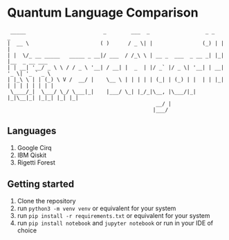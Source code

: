 # Quantum Language Comparison

```text
 _____                         _        ___  _                  _ _   _               
|  __ \                       ( )      / _ \| |                (_) | | |              
| |  \/_ __ _____   _____ _ __|/ ___  / /_\ \ | __ _  ___  _ __ _| |_| |__  _ __ ___  
| | __| '__/ _ \ \ / / _ \ '__| / __| |  _  | |/ _` |/ _ \| '__| | __| '_ \| '_ ` _ \ 
| |_\ \ | | (_) \ V /  __/ |    \__ \ | | | | | (_| | (_) | |  | | |_| | | | | | | | |
 \____/_|  \___/ \_/ \___|_|    |___/ \_| |_/_|\__, |\___/|_|  |_|\__|_| |_|_| |_| |_|
                                                __/ |                                 
                                               |___/ 
```

## Languages

1. Google Cirq
2. IBM Qiskit
3. Rigetti Forest

## Getting started

1. Clone the repository
2. run `python3 -m venv venv` or equivalent for your system
3. run `pip install -r requirements.txt` or equivalent for your system
4. run `pip install notebook` and `jupyter notebook` or run in your IDE of choice
